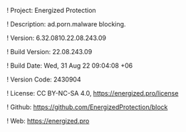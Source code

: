 ! Project: Energized Protection

! Description: ad.porn.malware blocking.

! Version: 6.32.0810.22.08.243.09

! Build Version: 22.08.243.09

! Build Date: Wed, 31 Aug 22 09:04:08 +06

! Version Code: 2430904

! License: CC BY-NC-SA 4.0, https://energized.pro/license

! Github: https://github.com/EnergizedProtection/block

! Web: https://energized.pro
